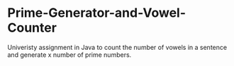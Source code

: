 Prime-Generator-and-Vowel-Counter
=================================

Univeristy assignment in Java to count the number of vowels in a sentence and generate x number of prime numbers.
